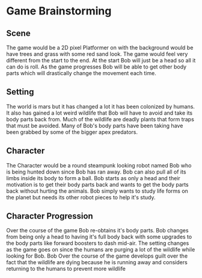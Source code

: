 # Game Brainstorming

## Scene

The game would be a 2D pixel Platformer on with the background would be have trees and grass with some red sand look. The game would feel very different from the start to the end. At the start Bob will just be a head so all it can do is roll. As the game progresses Bob will be able to get other body parts which will drastically change the movement each time. 

## Setting

The world is mars but it has changed a lot it has been colonized by humans. It also has gained a lot weird wildlife that Bob will have to avoid and take its body parts back from. Much of the wildlife are deadly plants that form traps that must be avoided. Many of Bob's body parts have been taking have been grabbed by some of the bigger apex predators.    

## Character

The Character would be a round steampunk looking robot named Bob who is being hunted down since Bob has ran away. Bob can also pull all of its limbs inside its body to form a ball. Bob starts as only a head and their motivation is to get their body parts back and wants to get the body parts back without hurting the animals. Bob simply wants to study life forms on the planet but needs its other robot pieces to help it's study.

## Character Progression

Over the course of the game Bob re-obtains it's body parts. Bob changes from being only a head to having it's full body back with some upgrades to the body parts like forward boosters to dash mid-air. The setting changes as the game goes on since the humans are purging a lot of the wildlife while looking for Bob. Bob Over the course of the game develops guilt over the fact that the wildlife are dying because he is running away and considers returning to the humans to prevent more wildlife  
